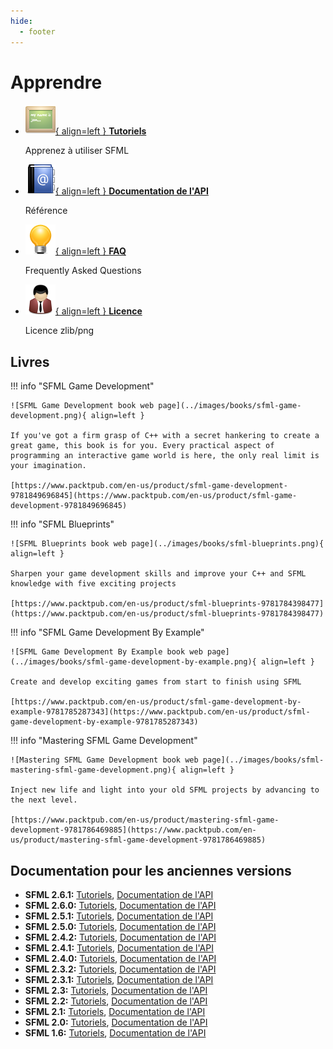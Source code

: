 ```yaml
---
hide:
  - footer
---
```


# Apprendre

<div class="grid cards" markdown>

-   [![](../images/icons/tutorials.png){ align=left } __Tutoriels__](https://www.sfml-dev.org/tutorials/2.6/index-fr.php)

    Apprenez à utiliser SFML

-   [![](../images/icons/address_book.png){ align=left } __Documentation de l'API__](https://www.sfml-dev.org/documentation/2.6.2-fr/)

    Référence

-   [![](../images/icons/tip.png){ align=left } __FAQ__](../faq/index.md)

    Frequently Asked Questions

-   [![](../images/icons/user.png){ align=left } __Licence__](../license.md)

    Licence zlib/png

</div>

## Livres

!!! info "SFML Game Development"

    ![SFML Game Development book web page](../images/books/sfml-game-development.png){ align=left }

    If you've got a firm grasp of C++ with a secret hankering to create a great game, this book is for you. Every practical aspect of programming an interactive game world is here‚ the only real limit is your imagination.
  
    [https://www.packtpub.com/en-us/product/sfml-game-development-9781849696845](https://www.packtpub.com/en-us/product/sfml-game-development-9781849696845)

!!! info "SFML Blueprints"

    ![SFML Blueprints book web page](../images/books/sfml-blueprints.png){ align=left }

    Sharpen your game development skills and improve your C++ and SFML knowledge with five exciting projects
  
    [https://www.packtpub.com/en-us/product/sfml-blueprints-9781784398477](https://www.packtpub.com/en-us/product/sfml-blueprints-9781784398477)

!!! info "SFML Game Development By Example"

    ![SFML Game Development By Example book web page](../images/books/sfml-game-development-by-example.png){ align=left }

    Create and develop exciting games from start to finish using SFML
  
    [https://www.packtpub.com/en-us/product/sfml-game-development-by-example-9781785287343](https://www.packtpub.com/en-us/product/sfml-game-development-by-example-9781785287343)

!!! info "Mastering SFML Game Development"

    ![Mastering SFML Game Development book web page](../images/books/sfml-mastering-sfml-game-development.png){ align=left }
    
    Inject new life and light into your old SFML projects by advancing to the next level.
  
    [https://www.packtpub.com/en-us/product/mastering-sfml-game-development-9781786469885](https://www.packtpub.com/en-us/product/mastering-sfml-game-development-9781786469885)


## Documentation pour les anciennes versions

- **SFML 2.6.1:** [Tutoriels](https://www.sfml-dev.org/tutorials/2.6), [Documentation de l'API](https://www.sfml-dev.org/documentation/2.6.1)
- **SFML 2.6.0:** [Tutoriels](https://www.sfml-dev.org/tutorials/2.6), [Documentation de l'API](https://www.sfml-dev.org/documentation/2.6.0)
- **SFML 2.5.1:** [Tutoriels](https://www.sfml-dev.org/tutorials/2.5), [Documentation de l'API](https://www.sfml-dev.org/documentation/2.5.1)
- **SFML 2.5.0:** [Tutoriels](https://www.sfml-dev.org/tutorials/2.5), [Documentation de l'API](https://www.sfml-dev.org/documentation/2.5.0)
- **SFML 2.4.2:** [Tutoriels](https://www.sfml-dev.org/tutorials/2.4), [Documentation de l'API](https://www.sfml-dev.org/documentation/2.4.2)
- **SFML 2.4.1:** [Tutoriels](https://www.sfml-dev.org/tutorials/2.4), [Documentation de l'API](https://www.sfml-dev.org/documentation/2.4.1)
- **SFML 2.4.0:** [Tutoriels](https://www.sfml-dev.org/tutorials/2.4), [Documentation de l'API](https://www.sfml-dev.org/documentation/2.4.0)
- **SFML 2.3.2:** [Tutoriels](https://www.sfml-dev.org/tutorials/2.3), [Documentation de l'API](https://www.sfml-dev.org/documentation/2.3.2)
- **SFML 2.3.1:** [Tutoriels](https://www.sfml-dev.org/tutorials/2.3), [Documentation de l'API](https://www.sfml-dev.org/documentation/2.3.1)
- **SFML 2.3:** [Tutoriels](https://www.sfml-dev.org/tutorials/2.3), [Documentation de l'API](https://www.sfml-dev.org/documentation/2.3)
- **SFML 2.2:** [Tutoriels](https://www.sfml-dev.org/tutorials/2.2), [Documentation de l'API](https://www.sfml-dev.org/documentation/2.2)
- **SFML 2.1:** [Tutoriels](https://www.sfml-dev.org/tutorials/2.1), [Documentation de l'API](https://www.sfml-dev.org/documentation/2.1)
- **SFML 2.0:** [Tutoriels](https://www.sfml-dev.org/tutorials/2.0), [Documentation de l'API](https://www.sfml-dev.org/documentation/2.0)
- **SFML 1.6:** [Tutoriels](https://www.sfml-dev.org/tutorials/1.6), [Documentation de l'API](https://www.sfml-dev.org/documentation/1.6)